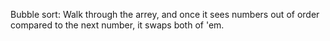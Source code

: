 Bubble sort: Walk through the arrey, and once it sees numbers out of order compared to the next number, it swaps both of 'em.
